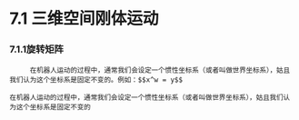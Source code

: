 # 7.1 三维空间刚体运动

### 7.1.1旋转矩阵

```
     在机器人运动的过程中，通常我们会设定一个惯性坐标系（或者叫做世界坐标系），姑且我们认为这个坐标系是固定不变的。例如：$$x^w = y$$
```

```
在机器人运动的过程中，通常我们会设定一个惯性坐标系（或者叫做世界坐标系），姑且我们认为这个坐标系是固定不变的
```



